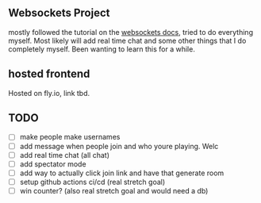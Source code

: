 ## Websockets Project

mostly followed the tutorial on the [websockets docs](https://websockets.readthedocs.io/en/stable/intro/tutorial1.html),
tried to do everything myself. Most likely will add real time chat and some other things that I do completely myself. Been wanting to learn this for a while.

## hosted frontend

Hosted on fly.io, link tbd.

## TODO

- [ ] make people make usernames
- [ ] add message when people join and who youre playing. Welc
- [ ] add real time chat (all chat)
- [ ] add spectator mode
- [ ] add way to actually click join link and have that generate room
- [ ] setup github actions ci/cd (real stretch goal)
- [ ] win counter? (also real stretch goal and would need a db)
